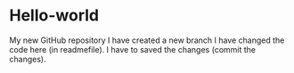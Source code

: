 # Hello-world
My new GitHub repository
I have created a new branch
I have changed the code here (in readmefile).
I have to saved the changes (commit the changes).
